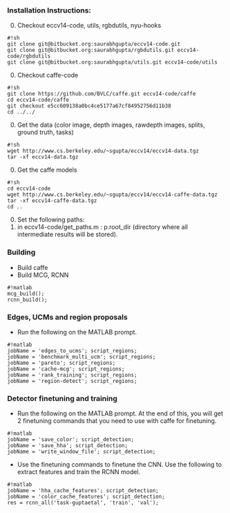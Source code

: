 ### Installation Instructions: ###
0. Checkout eccv14-code, utils, rgbdutils, nyu-hooks

  ```
  #!sh
  git clone git@bitbucket.org:saurabhgupta/eccv14-code.git
  git clone git@bitbucket.org:saurabhgupta/rgbdutils.git eccv14-code/rgbdutils
  git clone git@bitbucket.org:saurabhgupta/utils.git eccv14-code/utils
  ```

0. Checkout caffe-code 

  ```
  #!sh
  git clone https://github.com/BVLC/caffe.git eccv14-code/caffe
  cd eccv14-code/caffe
  git checkout e5cc609138a0bc4ce5177a67cf84952756d11b38
  cd ../../
  ```

0. Get the data (color image, depth images, rawdepth images, splits, ground truth, tasks)

  ```
  #!sh
  wget http://www.cs.berkeley.edu/~sgupta/eccv14/eccv14-data.tgz
  tar -xf eccv14-data.tgz
  ```

0. Get the caffe models

  ```
  #!sh
  cd eccv14-code
  wget http://www.cs.berkeley.edu/~sgupta/eccv14/eccv14-caffe-data.tgz
  tar -xf eccv14-caffe-data.tgz 
  cd ..
  ```

0. Set the following paths:
  0. in eccv14-code/get_paths.m : p.root_dir (directory where all intermediate results will be stored).

### Building ###
* Build caffe
* Build MCG, RCNN

```
#!matlab
mcg_build();
rcnn_build();
```

### Edges, UCMs and region proposals ###
* Run the following on the MATLAB prompt. 

```
#!matlab
jobName = 'edges_to_ucms'; script_regions;
jobName = 'benchmark_multi_ucm'; script_regions;
jobName = 'pareto'; script_regions;
jobName = 'cache-mcg'; script_regions;
jobName = 'rank_training'; script_regions;
jobName = 'region-detect'; script_regions;
```

### Detector finetuning and training ###
* Run the following on the MATLAB prompt. At the end of this, you will get 2 finetuning commands that you need to use with caffe for finetuning.

```
#!matlab
jobName = 'save_color'; script_detection;
jobName = 'save_hha'; script_detection;
jobName = 'write_window_file'; script_detection;
```

* Use the finetuning commands to finetune the CNN. Use the following to extract features and train the RCNN model.

```
#!matlab
jobName = 'hha_cache_features'; script_detection;
jobName = 'color_cache_features'; script_detection;
res = rcnn_all('task-guptaetal', 'train', 'val');
```

